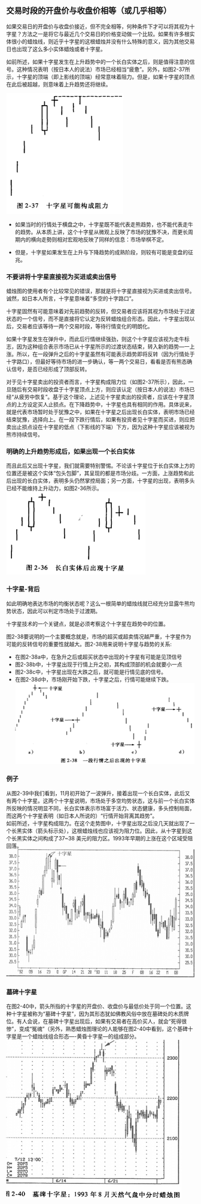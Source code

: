 ## 交易时段的开盘价与收盘价相等（或几乎相等）
如果交易日的开盘价与收盘价接近，但不完全相等，何种条件下才可以将其视为十字星？方法之一是将它与最近几个交易日的价格变动做一个比较。如果有许多根实体很小的蜡烛线，则近乎十字星的这根蜡烛并没有什么特殊的意义，因为其他交易日也出现了这么多小实体蜡烛或者十字星。

如前所述，如果十字星发生在上升趋势中的一个长白实体之后，则是值得注意的信号。这种情况表明（按日本人的说法）市场已经相当“疲惫”。另外，如图2-37所示，十字星的顶端（即上影线的顶端）经常意味着阻力。但是，如果十字星的顶点在此后被超越，则意味着上升趋势还将继续。

![alt text](img/3-十字星2.png)

* 如果当时的行情处于横盘之中，十字星既不能代表走熊趋势，也不能代表走牛的趋势。从本质上讲，这个十字星从微观上反映了市场的犹豫不决，而更长周期内的横向走勢则相对宏观地反映了同样的信息：市场举棋不定。

* 但是，十字星如果发生在上升与下降趋势的成熟阶段，则较有可能是变盘的征兆。

### 不要讲将十字星直接视为买进或卖出信号
蜡烛图的使用者有个比较常见的错误，那就是将十字星直接视为买进或卖出信号。诚然，如日本人所言，十字星意味着“多空的十字路口”。

十字星固然有可能意味着对先前趋勢的反转，但交易者应该将其视为市场处于过波状态的一个信号，而不是直接将它认定为反转蜡烛组合形态。因此，十字星出现以后，交易者应该等待一两个交易时段，等待行情变化的明朗化。

如果十字星发生在弹升中，而此后行情继续强劲，则这个十字星应该视为走牛标志，因为这种组合表示市场已从十字星所示的过渡状态结束，转入新的趋势—一上涨。所以，在一段弹升之后的十字星虽然有可能表示趋势即将反转（因为行情处于十字路口），但最好等待市场的进一步确认，等一两个交易日，看看是否有熊态确认信号，是否已经形成了顶部反转。

对于见十字星卖出的投资者而言，十字星构成阻力位（如图2-37所示），因此，一旦随后有交易时段收盘于十字星顶点上方，则应该认定（按日本人的说法）市场已经“从疲劳中恢复”。基于这个理论，上述见十字星卖出的投资者，应该在十字星顶点的上方设定买人止损点。在下降趋势中，十字星也具有相同的作用。具体说来，就是代表市场暂时处于犹豫之中，如果在十字星之后出现长白实体，表明市场已经结束犹豫，选择向上。在一段下跌行情后，如果有投资者见十字星而买进，则应把卖出止损点设在十字星的低点（下影线的下端）下方，因为这种十字星应该被视为熊市持续信号。

### 明确的上升趋势形成后，如果出现一个长白实体
而且此后又出现十字星，我们就需要特别警惕。不论该十字星位于长白实体上方的位置还是被这个实体“包头包脚”，其呈现的都是市场分歧。一方面，上涨趋势和此后出现的长白实体，表明多头仍然掌控局面；另一方面，十字星的出现，表明多头已经不能维持上升动力，如图2-36所示。
![alt text](img/3-十字星.png)

### 十字星-背后
如此明确地表达市场的均衡状态呢？这么一根简单的蜡烛线就已经充分显露牛熊均势状态，因此可以判定市场处于过渡期。

十字星技术的一个关键点，就是必须考察这个十字星在趋势中的位置。

图2-38要说明的一个主要概念就是，市场的超买或超卖情况越严重，十字星作为可能的反转信号的重要性就越大。图2-38用来说明十字星与趋势的关系:
* 在图2-38a中，在急升之后或超买状态中出现的十字星有可能是见顶信号
* 图2-38b中，十字星出现于行情上升之初，其构成顶部的机会就要小一点
* 图2-38c中，十字星出现在大跌之后，就可能是行情见底的信号。
* 在图2-38d中，市场刚开始下跌，十字星之后，行情可能继续下跌。
![alt text](img/3-十字星3.png)

### 例子
从图2-39中我们看到，11月初开始了一波弹升，接着出现一个长白实体，此后又有两个十字星。这两个十字星说明，市场处于多空均势状态，这与前一个长白实体所反映的情况明显不同，长白实体表示市场富于活力、状态健康，多头控制局面，而这两个十字星表明（如日本人所说的）“行情开始背离其趋势”。<br/>
如前所述，十字星构成阻力。在这个走势图中，十字星出现之后没几天就出现了一个长黑实体（箭头标示处），这根蜡烛线也应该视为阻力位。因此，从十字星到这个长黑实体之间构成了37~38 美元的阻力区。1993年早期的上涨在这个区域受阻回落。
![alt text](img/3-十字星4.png)

### 墓碑十字星
在图2-40中，箭头所指的十字星的开盘价、收盘价与最低价处于同一个位置。这种十字星被称为“墓碑十字星”，因为其形态犹如佛教风俗中放在墓碑处的木质牌位。有人会说，在墓碑十字星出现后，如果有交易者在高价买人，就会“死得很惨”，变成“冤魂”（另外，熟悉蜡烛图理论的人能够在图2-40中看到，这个基碑十字星是一个蜡烛线组合形态—-黄昏十字星—的组成部分。
![alt text](img/3-十字星5.png)